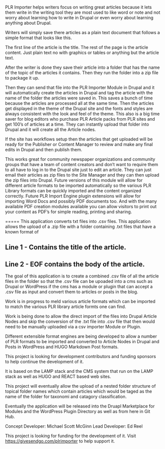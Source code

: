 PLR Importer helps writers focus on writing great articles because it lets them write in the writing tool they are most used to like word or note and not worry about learning how to write in Drupal or even worry about learning anything about Drupal.

Writers will simply save there articles as a plain text document that follows a simple format that looks like this.

The first line of the article is the title.
The rest of the page is the article content. Just plain text no with graphics or tables or anything but the article text.

After the writer is done they save their article into a folder that has the name of the topic of the articles it contains.  Then they run the folder into a zip file to package it up.  

Then they can send that file into the PLR Importer Module in Drupal and it will automatically create the articles in Drupal and tag the article with the name of the folder the articles were saved in.  This saves a bunch of time because the articles are processed all at the same time. 
Then the articles get displayed in the theme of the Drupal site and the fonts and styles are always consistent with the look and feel of the theme.
This also is a big time saver for blog editors who purchase PLR Article packs from PLR sites and get 100’s of articles at a time.   They can instantly upload that folder into Drupal and it will create all the Article nodes.  

If the site has workflows setup then the articles that get uploaded will be ready for the Publisher or Content Manager to review and make any final edits in Drupal and then publish them.

This works great for community newspaper organizations and community groups that have a team of content creators and don’t want to require them to all have to log in to the Drupal site just to edit an article.  They can just email their articles as zip files to the Site Manager and they can then upload the zip files into Drupal. 
Future versions of this module will allow for different article formats to be imported automatically so the various PLR Library formats can be quickly imported and the content organized correctly.
Future PLR Import Engine plugin extensions will allow for importing Word Docs and possibly PDF documents too.
And with the many available PDF creation modules available you can allow visitors to print out your content as PDF’s for simple reading, printing and sharing.

=====
This application converts txt files into .csv files.
This application allows the upload of a .zip file with a folder containing .txt files that have a known format of 

## Line 1 - Contains the title of the article.
## Line 2 - EOF contains the body of the article.

The goal of this application is to create a combined .csv file of all the article files in the folder so that the .csv file can be upoaded into a cms such as Drupal or WordPress if the cms has a module or plugin that can accept a .csv file as input and convert them to articles or posts in the blog.

Work is in progress to meld various article formats which can be imported to match the various PLR library article formts one can find.

Work is being done to allow the direct import of the files into Drupal Article Nodes and skip the conversion of the .txt file into .csv file that then would need to be manually uploaded via a csv importer Module or Plugin.

Different extensible format engines are being developed to allow a number of PLR formats to be imported and converted to Article Nodes in Drupal and Posts in WordPress and 
HUGO Markdown Post formats.

This project is looking for development contributors and funding sponsors to help continue the development of it.

It is based on the LAMP stack and the CMS system that run on the LAMP stack as well as HUGO and REACT based web sites.

This project will eventually allow the upload of a nested folder structure of topical folder names which contain articles which would be taged as the name of the folder for taxonomi and catagory classification.

Eventually the application will be released into the Druapl Marketplace for Modules and the WordPress Plugin Directory as well as from here in Git Hub.

Concept Developer: Michael Scott McGinn
Lead Developer: Ed Reel

This project is looking for funding for the development of it. Visit https://givesendgo.com/plrimporter to help support it.

